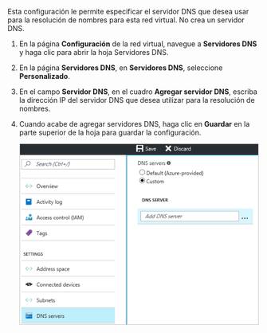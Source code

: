 Esta configuración le permite especificar el servidor DNS que desea usar para la resolución de nombres para esta red virtual. No crea un servidor DNS.

1. En la página **Configuración** de la red virtual, navegue a **Servidores DNS** y haga clic para abrir la hoja Servidores DNS.
2. En la página **Servidores DNS**, en **Servidores DNS**, seleccione **Personalizado**.
3. En el campo **Servidor DNS**, en el cuadro **Agregar servidor DNS**, escriba la dirección IP del servidor DNS que desea utilizar para la resolución de nombres.
4. Cuando acabe de agregar servidores DNS, haga clic en **Guardar** en la parte superior de la hoja para guardar la configuración.
   
    ![DNS personalizado](./media/vpn-gateway-add-dns-rm-portal/add_dns.png)



<!--HONumber=Nov16_HO2-->


